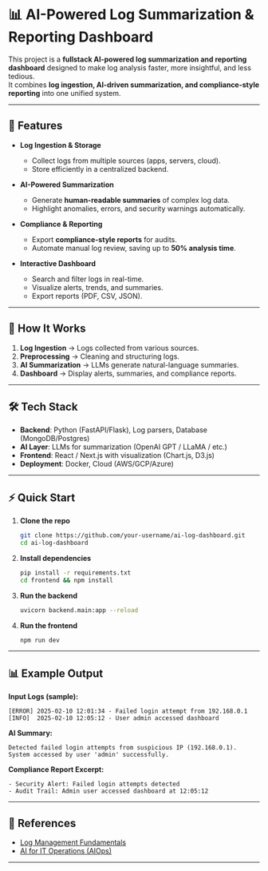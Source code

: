# 📊 AI-Powered Log Summarization & Reporting Dashboard

This project is a **fullstack AI-powered log summarization and reporting dashboard** designed to make log analysis faster, more insightful, and less tedious.  
It combines **log ingestion, AI-driven summarization, and compliance-style reporting** into one unified system.

---

## 🚀 Features

- **Log Ingestion & Storage**
  - Collect logs from multiple sources (apps, servers, cloud).
  - Store efficiently in a centralized backend.

- **AI-Powered Summarization**
  - Generate **human-readable summaries** of complex log data.
  - Highlight anomalies, errors, and security warnings automatically.

- **Compliance & Reporting**
  - Export **compliance-style reports** for audits.
  - Automate manual log review, saving up to **50% analysis time**.

- **Interactive Dashboard**
  - Search and filter logs in real-time.
  - Visualize alerts, trends, and summaries.
  - Export reports (PDF, CSV, JSON).

---

## 🧠 How It Works

1. **Log Ingestion** → Logs collected from various sources.  
2. **Preprocessing** → Cleaning and structuring logs.  
3. **AI Summarization** → LLMs generate natural-language summaries.  
4. **Dashboard** → Display alerts, summaries, and compliance reports.  

---

## 🛠️ Tech Stack

- **Backend**: Python (FastAPI/Flask), Log parsers, Database (MongoDB/Postgres)  
- **AI Layer**: LLMs for summarization (OpenAI GPT / LLaMA / etc.)  
- **Frontend**: React / Next.js with visualization (Chart.js, D3.js)  
- **Deployment**: Docker, Cloud (AWS/GCP/Azure)  

---

## ⚡ Quick Start

1. **Clone the repo**
   ```bash
   git clone https://github.com/your-username/ai-log-dashboard.git
   cd ai-log-dashboard
   ```

2. **Install dependencies**
   ```bash
   pip install -r requirements.txt
   cd frontend && npm install
   ```

3. **Run the backend**
   ```bash
   uvicorn backend.main:app --reload
   ```

4. **Run the frontend**
   ```bash
   npm run dev
   ```

---

## 📊 Example Output

**Input Logs (sample):**
```
[ERROR] 2025-02-10 12:01:34 - Failed login attempt from 192.168.0.1
[INFO]  2025-02-10 12:05:12 - User admin accessed dashboard
```

**AI Summary:**
```
Detected failed login attempts from suspicious IP (192.168.0.1).
System accessed by user 'admin' successfully.
```

**Compliance Report Excerpt:**
```
- Security Alert: Failed login attempts detected
- Audit Trail: Admin user accessed dashboard at 12:05:12
```

---

## 📖 References

- [Log Management Fundamentals](https://www.elastic.co/what-is/log-management)  
- [AI for IT Operations (AIOps)](https://www.ibm.com/cloud/learn/aiops)  

---
